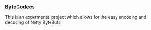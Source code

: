 ### ByteCodecs

This is an expermental project which allows for the easy encoding and decoding of Netty ByteBufs
